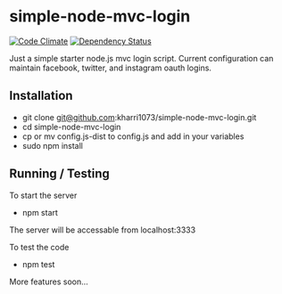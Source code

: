 # simple-node-mvc-login

[![Code Climate](https://img.shields.io/codeclimate/github/kharri1073/simple-node-mvc-login.svg?label=quality)](https://codeclimate.com/github/kharri1073/simple-node-mvc-login)
[![Dependency Status](https://david-dm.org/kharri1073/simple-node-mvc-login.svg)](https://david-dm.org/kharri1073/simple-node-mvc-login)

Just a simple starter node.js mvc login script. Current configuration can maintain facebook, twitter, and instagram oauth logins.

## Installation
* git clone git@github.com:kharri1073/simple-node-mvc-login.git
* cd simple-node-mvc-login
* cp or mv config.js-dist to config.js and add in your variables
* sudo npm install

## Running / Testing
To start the server
* npm start

The server will be accessable from localhost:3333 

To test the code
* npm test

More features soon...
